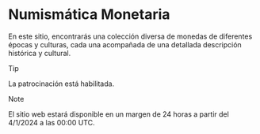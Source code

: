 # Numismática Monetaria
En este sitio, encontrarás una colección diversa de monedas de diferentes épocas y culturas, cada una acompañada de una detallada descripción histórica y cultural.

> [!TIP]
> La patrocinación está habilitada.

> [!NOTE]
> El sitio web estará disponible en un margen de 24 horas a partir del 4/1/2024 a las 00:00 UTC.
